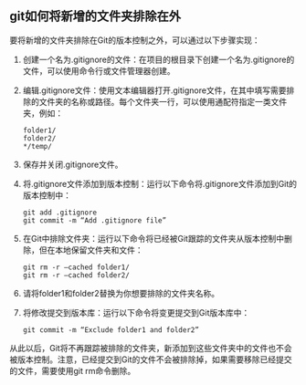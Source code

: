 ##  git如何将新增的文件夹排除在外 

要将新增的文件夹排除在Git的版本控制之外，可以通过以下步骤实现：

1. 创建一个名为.gitignore的文件：在项目的根目录下创建一个名为.gitignore的文件，可以使用命令行或文件管理器创建。

2. 编辑.gitignore文件：使用文本编辑器打开.gitignore文件，在其中填写需要排除的文件夹的名称或路径。每个文件夹一行，可以使用通配符指定一类文件夹，例如：

   ```shell
   folder1/
   folder2/
   */temp/
   ```

3. 保存并关闭.gitignore文件。

4. 将.gitignore文件添加到版本控制：运行以下命令将.gitignore文件添加到Git的版本控制中：
   ```shell
   git add .gitignore
   git commit -m “Add .gitignore file”
   ```

5. 在Git中排除文件夹：运行以下命令将已经被Git跟踪的文件夹从版本控制中删除，但在本地保留文件夹和文件：

   ```shell
   git rm -r –cached folder1/
   git rm -r –cached folder2/
   ```

   

6. 请将folder1和folder2替换为你想要排除的文件夹名称。

6. 将修改提交到版本库：运行以下命令将变更提交到Git版本库中：

   ```shell
   git commit -m “Exclude folder1 and folder2”
   ```

从此以后，Git将不再跟踪被排除的文件夹，新添加到这些文件夹中的文件也不会被版本控制。注意，已经提交到Git的文件不会被排除掉，如果需要移除已经提交的文件，需要使用git rm命令删除。